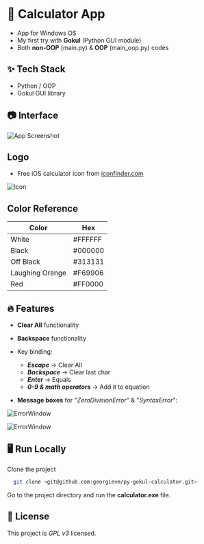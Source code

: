 
# 🧮 Calculator App

- App for Windows OS
- My first try with **Gokul** (Python GUI module)
- Both **non-OOP** (main.py) & **OOP** (main_oop.py) codes


## ✨ Tech Stack

* Python / OOP
* Gokul GUI library


## 📷 Interface

![App Screenshot](https://github.com/georgievm/py-gokul-calculator/blob/ea8ca5943862cd580100a2bc6f9f44dd03cc0fd9/readme-media/UI.png)
## Logo

- Free iOS calculator icon from [iconfinder.com](https://cdn2.iconfinder.com/data/icons/ios7-inspired-mac-icon-set/64/Calculator_64.png)

![Icon](https://cdn2.iconfinder.com/data/icons/ios7-inspired-mac-icon-set/64/Calculator_64.png)

## Color Reference

| Color            | Hex |
| -----------------| --- |
| White            | #FFFFFF |
| Black            | #000000 |
| Off Black        | #313131 |
| Laughing Orange  | #F69906 |
| Red              | #FF0000 |

## 🔥 Features

- **Clear All** functionality

- **Backspace** functionality

- Key binding:
    - ***Escape*** -> Clear All
    - ***Backspace*** -> Clear last char
    - ***Enter*** -> Equals
    - ***0-9 & math operators*** -> Add it to equation
    
- **Message boxes** for "*ZeroDivisionError*" & "*SyntaxError*":

![ErrorWindow](https://github.com/georgievm/py-gokul-calculator/blob/ea8ca5943862cd580100a2bc6f9f44dd03cc0fd9/readme-media/zero-division-error-msg.png)

![ErrorWindow](https://github.com/georgievm/py-gokul-calculator/blob/ea8ca5943862cd580100a2bc6f9f44dd03cc0fd9/readme-media/invalid-format-error-msg.png)


## 🖥️ Run Locally

Clone the project

```bash
  git clone <git@github.com:georgievm/py-gokul-calculator.git>
```

Go to the project directory and run the **calculator.exe** file.


## 📝 License

This project is *GPL v3* licensed.

